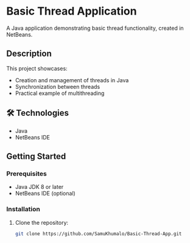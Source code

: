 # Basic Thread Application

A Java application demonstrating basic thread functionality, created in NetBeans.

##  Description
This project showcases:
- Creation and management of threads in Java
- Synchronization between threads
- Practical example of multithreading

## 🛠 Technologies
- Java
- NetBeans IDE

##  Getting Started

### Prerequisites
- Java JDK 8 or later
- NetBeans IDE (optional)

### Installation
1. Clone the repository:
   ```bash
   git clone https://github.com/SamuKhumalo/Basic-Thread-App.git
